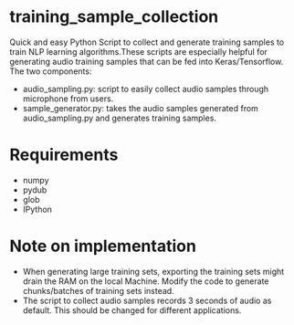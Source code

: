 # training_sample_collection
Quick and easy Python Script to collect and generate training samples to train NLP learning algorithms.These scripts are especially helpful for generating audio training samples that can be fed into Keras/Tensorflow.
The two components:
* audio_sampling.py: script to easily collect audio samples through microphone from users.
* sample_generator.py: takes the audio samples generated from audio_sampling.py and generates training samples.

# Requirements
* numpy
* pydub
* glob
* IPython

# Note on implementation
* When generating large training sets, exporting the training sets might drain the RAM on the local Machine. Modify the code to generate chunks/batches of training sets instead.
* The script to collect audio samples records 3 seconds of audio as default. This should be changed for different applications.
